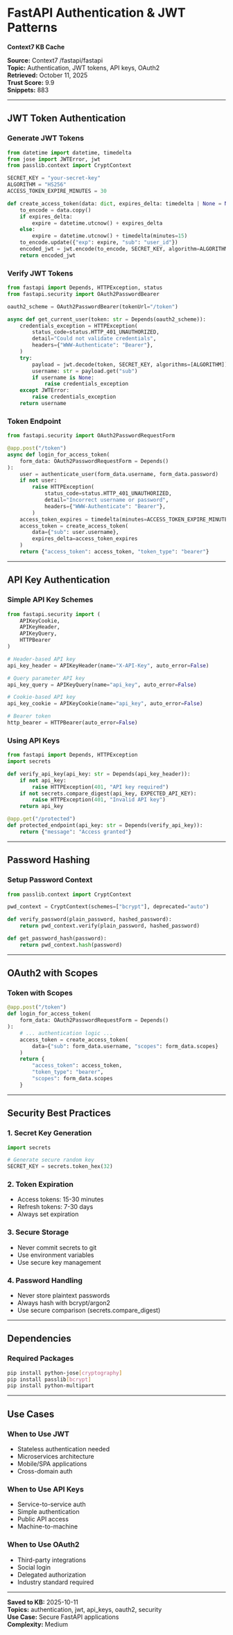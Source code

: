 # FastAPI Authentication & JWT Patterns
**Context7 KB Cache**

**Source:** Context7 /fastapi/fastapi  
**Topic:** Authentication, JWT tokens, API keys, OAuth2  
**Retrieved:** October 11, 2025  
**Trust Score:** 9.9  
**Snippets:** 883

---

## JWT Token Authentication

### Generate JWT Tokens
```python
from datetime import datetime, timedelta
from jose import JWTError, jwt
from passlib.context import CryptContext

SECRET_KEY = "your-secret-key"
ALGORITHM = "HS256"
ACCESS_TOKEN_EXPIRE_MINUTES = 30

def create_access_token(data: dict, expires_delta: timedelta | None = None):
    to_encode = data.copy()
    if expires_delta:
        expire = datetime.utcnow() + expires_delta
    else:
        expire = datetime.utcnow() + timedelta(minutes=15)
    to_encode.update({"exp": expire, "sub": "user_id"})
    encoded_jwt = jwt.encode(to_encode, SECRET_KEY, algorithm=ALGORITHM)
    return encoded_jwt
```

### Verify JWT Tokens
```python
from fastapi import Depends, HTTPException, status
from fastapi.security import OAuth2PasswordBearer

oauth2_scheme = OAuth2PasswordBearer(tokenUrl="/token")

async def get_current_user(token: str = Depends(oauth2_scheme)):
    credentials_exception = HTTPException(
        status_code=status.HTTP_401_UNAUTHORIZED,
        detail="Could not validate credentials",
        headers={"WWW-Authenticate": "Bearer"},
    )
    try:
        payload = jwt.decode(token, SECRET_KEY, algorithms=[ALGORITHM])
        username: str = payload.get("sub")
        if username is None:
            raise credentials_exception
    except JWTError:
        raise credentials_exception
    return username
```

### Token Endpoint
```python
from fastapi.security import OAuth2PasswordRequestForm

@app.post("/token")
async def login_for_access_token(
    form_data: OAuth2PasswordRequestForm = Depends()
):
    user = authenticate_user(form_data.username, form_data.password)
    if not user:
        raise HTTPException(
            status_code=status.HTTP_401_UNAUTHORIZED,
            detail="Incorrect username or password",
            headers={"WWW-Authenticate": "Bearer"},
        )
    access_token_expires = timedelta(minutes=ACCESS_TOKEN_EXPIRE_MINUTES)
    access_token = create_access_token(
        data={"sub": user.username},
        expires_delta=access_token_expires
    )
    return {"access_token": access_token, "token_type": "bearer"}
```

---

## API Key Authentication

### Simple API Key Schemes
```python
from fastapi.security import (
    APIKeyCookie,
    APIKeyHeader,
    APIKeyQuery,
    HTTPBearer
)

# Header-based API key
api_key_header = APIKeyHeader(name="X-API-Key", auto_error=False)

# Query parameter API key
api_key_query = APIKeyQuery(name="api_key", auto_error=False)

# Cookie-based API key
api_key_cookie = APIKeyCookie(name="api_key", auto_error=False)

# Bearer token
http_bearer = HTTPBearer(auto_error=False)
```

### Using API Keys
```python
from fastapi import Depends, HTTPException
import secrets

def verify_api_key(api_key: str = Depends(api_key_header)):
    if not api_key:
        raise HTTPException(401, "API key required")
    if not secrets.compare_digest(api_key, EXPECTED_API_KEY):
        raise HTTPException(401, "Invalid API key")
    return api_key

@app.get("/protected")
def protected_endpoint(api_key: str = Depends(verify_api_key)):
    return {"message": "Access granted"}
```

---

## Password Hashing

### Setup Password Context
```python
from passlib.context import CryptContext

pwd_context = CryptContext(schemes=["bcrypt"], deprecated="auto")

def verify_password(plain_password, hashed_password):
    return pwd_context.verify(plain_password, hashed_password)

def get_password_hash(password):
    return pwd_context.hash(password)
```

---

## OAuth2 with Scopes

### Token with Scopes
```python
@app.post("/token")
def login_for_access_token(
    form_data: OAuth2PasswordRequestForm = Depends()
):
    # ... authentication logic ...
    access_token = create_access_token(
        data={"sub": form_data.username, "scopes": form_data.scopes}
    )
    return {
        "access_token": access_token,
        "token_type": "bearer",
        "scopes": form_data.scopes
    }
```

---

## Security Best Practices

### 1. Secret Key Generation
```python
import secrets

# Generate secure random key
SECRET_KEY = secrets.token_hex(32)
```

### 2. Token Expiration
- Access tokens: 15-30 minutes
- Refresh tokens: 7-30 days
- Always set expiration

### 3. Secure Storage
- Never commit secrets to git
- Use environment variables
- Use secure key management

### 4. Password Handling
- Never store plaintext passwords
- Always hash with bcrypt/argon2
- Use secure comparison (secrets.compare_digest)

---

## Dependencies

### Required Packages
```bash
pip install python-jose[cryptography]
pip install passlib[bcrypt]
pip install python-multipart
```

---

## Use Cases

### When to Use JWT
- Stateless authentication needed
- Microservices architecture
- Mobile/SPA applications
- Cross-domain auth

### When to Use API Keys
- Service-to-service auth
- Simple authentication
- Public API access
- Machine-to-machine

### When to Use OAuth2
- Third-party integrations
- Social login
- Delegated authorization
- Industry standard required

---

**Saved to KB:** 2025-10-11  
**Topics:** authentication, jwt, api_keys, oauth2, security  
**Use Case:** Secure FastAPI applications  
**Complexity:** Medium

